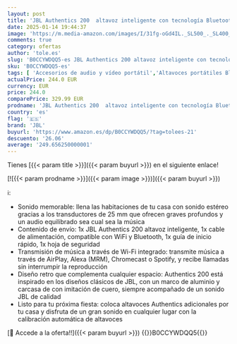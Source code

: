 ```yaml
---
layout: post
title: 'JBL Authentics 200  altavoz inteligente con tecnología Bluetooth  diseño retro  con cuadrícula gris  Wi-Fi integrado  Google Assistant  Amazon Alexa  AirPlay  JBL One App  negro'
date: 2025-01-14 19:44:37
image: 'https://m.media-amazon.com/images/I/31fg-oGd4IL._SL500_._SL400_.jpg'
comments: true
category: ofertas
author: 'tole.es'
slug: 'B0CCYWDQQ5-es JBL Authentics 200 altavoz inteligente con tecnología...'
sku: 'B0CCYWDQQ5-es'
tags: [ 'Accesorios de audio y vídeo portátil','Altavoces portátiles Bluetooth','Altavoces portátiles y altavoces con puerto dock','Audio y vídeo portátil','Electrónica','alexa','jbl','🇪🇸', ]
actualPrice: 244.0 EUR
currency: EUR
price: 244.0
comparePrice: 329.99 EUR
prodname: 'JBL Authentics 200  altavoz inteligente con tecnología Bluetooth  diseño retro  con cuadrícula gris  Wi-Fi integrado  Google Assistant  Amazon Alexa  AirPlay  JBL One App  negro'
country: 'es'
flag: '🇪🇸'
brand: 'JBL'
buyurl: 'https://www.amazon.es/dp/B0CCYWDQQ5/?tag=tolees-21'
descuento: '26.06'
average: '249.656250000001'
---
```


Tienes [{{< param title >}}]({{< param buyurl >}}) en el siguiente enlace!

[![{{< param prodname >}}]({{< param image >}})]({{< param buyurl >}})

ℹ️:

- Sonido memorable: llena las habitaciones de tu casa con sonido estéreo gracias a los transductores de 25 mm que ofrecen graves profundos y un audio equilibrado sea cual sea la música
- Contenido de envío: 1x JBL Authentics 200 altavoz inteligente, 1x cable de alimentación, compatible con WiFi y Bluetooth, 1x guía de inicio rápido, 1x hoja de seguridad
- Transmisión de música a través de Wi-Fi integrado: transmite música a través de AirPlay, Alexa (MRM), Chromecast o Spotify, y recibe llamadas sin interrumpir la reproducción
- Diseño retro que complementa cualquier espacio: Authentics 200 está inspirado en los diseños clásicos de JBL, con un marco de aluminio y carcasa de con imitación de cuero, siempre acompañado de un sonido JBL de calidad
- Listo para tu próxima fiesta: coloca altavoces Authentics adicionales por tu casa y disfruta de un gran sonido en cualquier lugar con la calibración automática de altavoces

[🛒 Accede a la oferta!!]({{< param buyurl >}})
{{<world>}}B0CCYWDQQ5{{</world>}}
